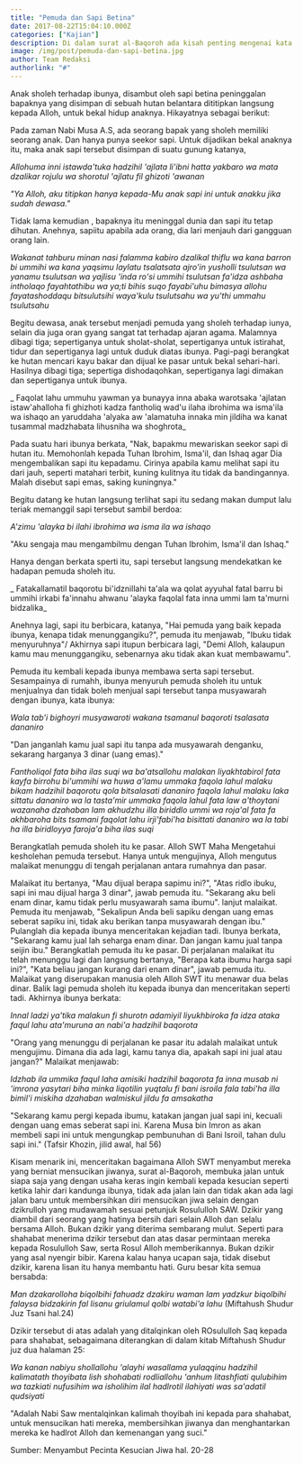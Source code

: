 ```yaml
---
title: "Pemuda dan Sapi Betina"
date: 2017-08-22T15:04:10.000Z
categories: ["Kajian"]
description: Di dalam surat al-Baqoroh ada kisah penting mengenai kata menyambut berkenan dengan salah pemuda yang jiwanya suci.
image: /img/post/pemuda-dan-sapi-betina.jpg
author: Team Redaksi
authorlink: "#"
---
```


Anak sholeh terhadap ibunya, disambut oleh sapi betina peninggalan bapaknya yang disimpan di sebuah hutan belantara dititipkan langsung kepada Alloh, untuk bekal hidup anaknya. Hikayatnya sebagai berikut:

Pada zaman Nabi Musa A.S, ada seorang bapak yang sholeh memiliki seorang anak. Dan hanya punya seekor sapi. Untuk dijadikan bekal anaknya itu, maka anak sapi tersebut disimpan di suatu gunung katanya,

_Allohuma inni istawda'tuka hadzihil 'ajlata li'ibni hatta yakbaro wa mata dzalikar rojulu wa shorotul 'ajlatu fil ghizoti 'awanan_

_"Ya Alloh, aku titipkan hanya kepada-Mu anak sapi ini untuk anakku jika sudah dewasa."_

Tidak lama kemudian , bapaknya itu meninggal dunia dan sapi itu tetap dihutan. Anehnya, sapiitu apabila ada orang, dia lari menjauh dari gangguan orang lain.

_Wakanat tahburu minan nasi falamma kabiro dzalikal thiflu wa kana barron bi ummihi wa kana yaqsimu laylatu tsalatsata ajro'in yusholli tsulutsan wa yanamu tsulutsan wa yajlisu 'inda ro'si ummihi tsulutsan fa'idza ashbaha intholaqo fayahtathibu wa ya;ti bihis suqo fayabi'uhu bimasya allohu fayatashoddaqu bitsulutsihi waya'kulu tsulutsahu wa yu'thi ummahu tsulutsahu_

Begitu dewasa, anak tersebut menjadi pemuda yang sholeh terhadap iunya, selain dia juga oran gyang sangat tat terhadap ajaran agama. Malamnya dibagi tiga; sepertiganya untuk sholat-sholat, sepertiganya untuk istirahat, tidur dan sepertiganya lagi untuk duduk diatas ibunya. Pagi-pagi berangkat ke hutan mencari kayu bakar dan dijual ke pasar untuk bekal sehari-hari. Hasilnya dibagi tiga; sepertiga dishodaqohkan, sepertiganya lagi dimakan dan sepertiganya untuk ibunya.

_ Faqolat lahu ummuhu yawman ya bunayya inna abaka warotsaka 'ajlatan istaw'ahalloha fi ghizhoti kadza fantholiq wad'u ilaha ibrohima wa isma'ila wa ishaqo an yaruddaha 'alyaka aw 'alamatuha innaka min jildiha wa kanat tusammal madzhabata lihusniha wa shoghrota_

Pada suatu hari ibunya berkata, "Nak, bapakmu mewariskan seekor sapi di hutan itu. Memohonlah kepada Tuhan Ibrohim, Isma'il, dan Ishaq agar Dia mengembalikan sapi itu kepadamu. Cirinya apabila kamu melihat sapi itu dari jauh, seperti matahari terbit, kuning kulitnya itu tidak da bandingannya. Malah disebut sapi emas, saking kuningnya."

Begitu datang ke hutan langsung terlihat sapi itu sedang makan dumput lalu teriak memanggil sapi tersebut sambil berdoa:

_A'zimu 'alayka bi ilahi ibrohima wa isma ila wa ishaqo_

"Aku sengaja mau mengambilmu dengan Tuhan Ibrohim, Isma'il dan Ishaq."

Hanya dengan berkata sperti itu, sapi tersebut langsung mendekatkan ke hadapan pemuda sholeh itu.

_ Fatakallamatil baqorotu bi'idznillahi ta'ala wa qolat ayyuhal fatal barru bi ummihi irkabi fa'innahu ahwanu 'alayka faqolal fata inna ummi lam ta'murni bidzalika_

Anehnya lagi, sapi itu berbicara, katanya, "Hai pemuda yang baik kepada ibunya, kenapa tidak menunggangiku?", pemuda itu menjawab, "Ibuku tidak menyuruhnya"/ Akhirnya sapi itupun berbicara lagi, "Demi Alloh, kalaupun kamu mau menunggangiku, sebenarnya aku tidak akan kuat membawamu".

Pemuda itu kembali kepada ibunya membawa serta sapi tersebut. Sesampainya di rumahh, ibunya menyuruh pemuda sholeh itu untuk menjualnya dan tidak boleh menjual sapi tersebut tanpa musyawarah dengan ibunya, kata ibunya:

_Wala tab'i bighoyri musyawaroti wakana tsamanul baqoroti tsalasata dananiro_

"Dan janganlah kamu jual sapi itu tanpa ada musyawarah denganku, sekarang harganya 3 dinar (uang emas)."

_Fantholiqol fata biha ilas suqi wa ba'atsallohu malakan liyakhtabirol fata kayfa birrohu bi'ummihi wa huwa a'lamu ummaka faqola lahul malaku bikam hadzihil baqorotu qola bitsalasati dananiro faqola lahul malaku laka sittatu dananiro wa la tasta'mir ummaka faqola lahul fata law a'thoytani wazanaha dzahaban lam akhudzhu illa biriddlo ummi wa roja'al fata fa akhbaroha bits tsamani faqolat lahu irji'fabi'ha bisittati dananiro wa la tabi ha illa biridloyya faroja'a biha ilas suqi_

Berangkatlah pemuda sholeh itu ke pasar. Alloh SWT Maha Mengetahui kesholehan pemuda tersebut. Hanya untuk mengujinya, Alloh mengutus malaikat menunggu di tengah perjalanan antara rumahnya dan pasar.

Malaikat itu bertanya, "Mau dijual berapa sapimu ini?", "Atas ridlo ibuku, sapi ini mau dijual harga 3 dinar", jawab pemuda itu. "Sekarang aku beli enam dinar, kamu tidak perlu musyawarah sama ibumu". lanjut malaikat. Pemuda itu menjawab, "Sekalipun Anda beli sapiku dengan uang emas seberat sapiku ini, tidak aku berikan tanpa musyawarah dengan ibu." Pulanglah dia kepada ibunya menceritakan kejadian tadi. Ibunya berkata, "Sekarang kamu jual  lah seharga enam dinar. Dan jangan kamu jual tanpa seijin ibu." Berangkatlah pemuda itu ke pasar. Di perjalanan malaikat itu telah menunggu lagi dan langsung bertanya, "Berapa kata ibumu harga sapi ini?", "Kata beliau jangan kurang dari enam dinar", jawab pemuda itu.
Malaikat yang diserupakan manusia oleh Alloh SWT itu menawar dua belas dinar. Balik lagi pemuda sholeh itu kepada ibunya dan menceritakan seperti tadi. Akhirnya ibunya berkata:

_Innal ladzi ya'tika malakun fi shurotn adamiyil liyukhbiroka fa idza ataka faqul lahu ata'muruna an nabi'a hadzihil baqorota_

"Orang yang menunggu di perjalanan ke pasar itu adalah malaikat untuk mengujimu. Dimana dia ada lagi, kamu tanya dia, apakah sapi ini jual atau jangan?" Malaikat menjawab:

_Idzhab ila ummika faqul laha amisiki hadzihil baqorota fa inna musab ni 'imrona yasytari biha minka liqotilin yuqtalu fi bani isroila fala tabi'ha illa bimil'i miskiha dzahaban walmiskul jildu fa amsakatha_

"Sekarang kamu pergi kepada ibumu, katakan jangan jual sapi ini, kecuali dengan uang emas seberat sapi ini. Karena Musa bin Imron as akan membeli sapi ini untuk mengungkap pembunuhan di Bani Isroil, tahan dulu sapi ini." (Tafsir Khozin, jilid awal, hal 56)

Kisam menarik ini, menceritakan bagaimana Alloh SWT menyambut mereka yang berniat mensucikan jiwanya, surat al-Baqoroh, membuka jalan untuk siapa saja yang dengan usaha keras ingin kembali kepada kesucian seperti ketika lahir dari kandunga ibunya, tidak ada jalan lain dan tidak akan ada lagi jalan baru untuk membersihkan diri mensucikan jiwa selain dengan dzikrulloh yang mudawamah sesuai petunjuk Rosululloh SAW. Dzikir yang diambil dari seorang yang hatinya bersih dari selain Alloh dan selalu bersama Alloh. Bukan dzikir yang diterima sembarang mulut. Seperti para shahabat menerima dzikir tersebut dan atas dasar permintaan mereka kepada Rosululloh Saw, serta Rosul Alloh memberikannya. Bukan dzikir yang asal nyengir bibir. Karena kalau hanya ucapan saja, tidak disebut dzikir, karena lisan itu hanya membantu hati. Guru besar kita semua bersabda:

_Man dzakarolloha biqolbihi fahuadz dzakiru waman lam yadzkur biqolbihi falaysa bidzakirin fal lisanu griulamul qolbi watabi'a lahu_ (Miftahush Shudur Juz Tsani hal.24)

Dzikir tersebut di atas adalah yang ditalqinkan oleh ROsululloh Saq kepada para shahabat, sebagaimana diterangkan di dalam kitab Miftahush Shudur juz dua halaman 25:

_Wa kanan nabiyu shollallohu 'alayhi wasallama yulaqqinu hadzihil kalimatath thoyibata lish shohabati rodliallohu 'anhum litashfiati qulubihim wa tazkiati nufusihim wa isholihim ilal hadlrotil ilahiyati was sa'adatil qudsiyati_

"Adalah Nabi Saw mentalqinkan kalimah thoyibah ini kepada para shahabat, untuk mensucikan hati mereka, membersihkan jiwanya dan menghantarkan mereka ke hadlrot Alloh dan kemenangan yang suci."

Sumber: Menyambut Pecinta Kesucian Jiwa hal. 20-28

